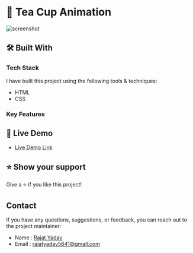 # 🍵 Tea Cup Animation <a name="about-project"></a>

![screenshot](/Tea%20Cup/assets/image01.png)

## 🛠 Built With 

### Tech Stack 

I have built this project using the following tools & techniques:

- HTML
- CSS

### Key Features 


## 🚀 Live Demo 

- [Live Demo Link](https://css-tea-cup-yr.netlify.app/)


## ⭐️ Show your support 

Give a ⭐️ if you like this project!

## Contact

If you have any questions, suggestions, or feedback, you can reach out to the project maintainer:

- Name : [Rajat Yadav](https://https://www.linkedin.com/in/rajat-y-089238265/)
- Email : [rajatyadav5641@gmail.com](mailto:rajatyadav5641@gmail.com)
